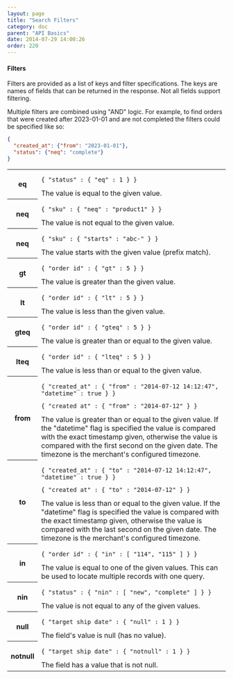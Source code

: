```yaml
---
layout: page
title: "Search Filters"
category: doc
parent: "API Basics"
date: 2014-07-29 14:00:26
order: 220
---
```


#### Filters

Filters are provided as a list of keys and filter specifications. The keys are names of fields that can be returned
in the response. Not all fields support filtering.

Multiple filters are combined using "AND" logic. For example, to find orders that were created after 2023-01-01 and
are not completed the filters could be specified like so:

```json
{
  "created_at": {"from": "2023-01-01"},
  "status": {"neq": "complete"}
}
```

<table class="table-striped">
<tr>
  <th>eq</th>
  <td>
  	<pre><code>{ "status" : { "eq" : 1 } }</code></pre>
  	The value is equal to the given value.
  </td>	
</tr>
<tr>
  <th>neq</th>
  <td>
  	<pre><code>{ "sku" : { "neq" : "product1" } }</code></pre>
  	The value is not equal to the given value.
  </td>	
</tr>
<tr>
  <th>neq</th>
  <td>
  	<pre><code>{ "sku" : { "starts" : "abc-" } }</code></pre>
  	The value starts with the given value (prefix match).
  </td>	
</tr>
<tr>
  <th>gt</th>
  <td>
  	<pre><code>{ "order_id" : { "gt" : 5 } }</code></pre>
  	The value is greater than the given value.
  </td>	
</tr>
<tr>
  <th>lt</th>
  <td>
  	<pre><code>{ "order_id" : { "lt" : 5 } }</code></pre>
  	The value is less than the given value.
  </td>	
</tr>
<tr>
  <th>gteq</th>
  <td>
  	<pre><code>{ "order_id" : { "gteq" : 5 } }</code></pre>
  	The value is greater than or equal to the given value.
  </td>	
</tr>
<tr>
  <th>lteq</th>
  <td>
  	<pre><code>{ "order_id" : { "lteq" : 5 } }</code></pre>
  	The value is less than or equal to the given value.
  </td>	
</tr>
<tr>
  <th>from</th>
  <td>
  	<pre><code>{ "created_at" : { "from" : "2014-07-12 14:12:47", "datetime" : true } }</code></pre>
  	<pre><code>{ "created_at" : { "from" : "2014-07-12" } }</code></pre>
  	The value is greater than or equal to the given value. If the "datetime" flag is specified the value is compared
    with the exact timestamp given, otherwise the value is compared with the first second on the given date. The
    timezone is the merchant's configured timezone. 
  </td>	
</tr>
<tr>
  <th>to</th>
  <td>
  	<pre><code>{ "created_at" : { "to" : "2014-07-12 14:12:47", "datetime" : true } }</code></pre>
  	<pre><code>{ "created_at" : { "to" : "2014-07-12" } }</code></pre>
  	The value is less than or equal to the given value. If the "datetime" flag is specified the value is compared
    with the exact timestamp given, otherwise the value is compared with the last second on the given date. The
    timezone is the merchant's configured timezone.
  </td>	
</tr>
<tr>
  <th>in</th>
  <td>
  	<pre><code>{ "order_id" : { "in" : [ "114", "115" ] } }</code></pre>
  	The value is equal to one of the given values. This can be used to locate multiple records with one query.
  </td>	
</tr>
<tr>
  <th>nin</th>
  <td>
  	<pre><code>{ "status" : { "nin" : [ "new", "complete" ] } }</code></pre>
  	The value is not equal to any of the given values.
  </td>	
</tr>
<tr>
  <th>null</th>
  <td>
  	<pre><code>{ "target_ship_date" : { "null" : 1 } }</code></pre>
  	The field's value is null (has no value).
  </td>	
</tr>
<tr>
  <th>notnull</th>
  <td>
  	<pre><code>{ "target_ship_date" : { "notnull" : 1 } }</code></pre>
  	The field has a value that is not null.
  </td>	
</tr>
</table>
